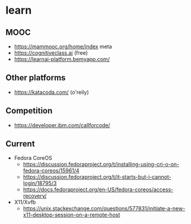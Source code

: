 # learn

## MOOC

* https://mammooc.org/home/index meta
* https://cognitiveclass.ai (free)
* https://learnai-platform.bemyapp.com/

## Other platforms

* https://katacoda.com/ (o'reily)

## Competition

* https://developer.ibm.com/callforcode/

## Current

* Fedora CoreOS
  + https://discussion.fedoraproject.org/t/installing-using-cri-o-on-fedora-coreos/15961/4
  + https://discussion.fedoraproject.org/t/it-starts-but-i-cannot-login/18795/3
  + https://docs.fedoraproject.org/en-US/fedora-coreos/access-recovery/
* X11/Xvfb
  + https://unix.stackexchange.com/questions/577831/initiate-a-new-x11-desktop-session-on-a-remote-host
